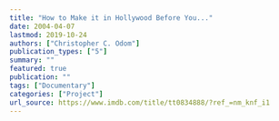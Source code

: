 ```yaml
---
title: "How to Make it in Hollywood Before You..."
date: 2004-04-07
lastmod: 2019-10-24
authors: ["Christopher C. Odom"]
publication_types: ["5"]
summary: ""
featured: true
publication: ""
tags: ["Documentary"]
categories: ["Project"]
url_source: https://www.imdb.com/title/tt0834888/?ref_=nm_knf_i1
---
```

